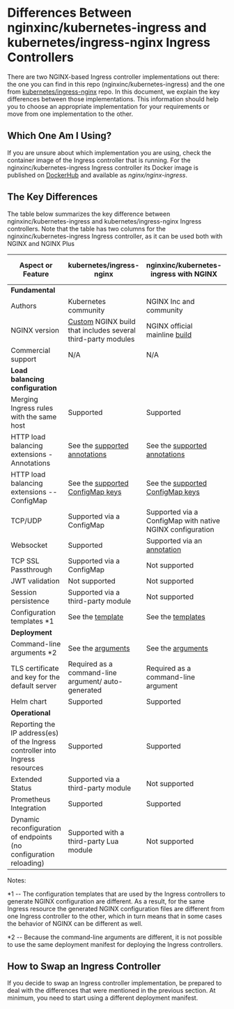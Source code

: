 # Differences Between nginxinc/kubernetes-ingress and kubernetes/ingress-nginx Ingress Controllers

There are two NGINX-based Ingress controller implementations out there: the one you can find in this repo (nginxinc/kubernetes-ingress) and the one from [kubernetes/ingress-nginx](https://github.com/kubernetes/ingress-nginx) repo. In this document, we explain the key differences between those implementations. This information should help you to choose an appropriate implementation for your requirements or move from one implementation to the other.

## Which One Am I Using?

If you are unsure about which implementation you are using, check the container image of the Ingress controller that is running. For the nginxinc/kubernetes-ingress Ingress controller its Docker image is published on [DockerHub](https://hub.docker.com/r/nginx/nginx-ingress/) and available as *nginx/nginx-ingress*.

## The Key Differences

The table below summarizes the key difference between nginxinc/kubernetes-ingress and kubernetes/ingress-nginx Ingress controllers. Note that the table has two columns for the nginxinc/kubernetes-ingress Ingress controller, as it can be used both with NGINX and NGINX Plus

| Aspect or Feature | kubernetes/ingress-nginx | nginxinc/kubernetes-ingress with NGINX | nginxinc/kubernetes-ingress with NGINX Plus |
| --- | --- | --- | --- |
| **Fundamental** |
| Authors | Kubernetes community | NGINX Inc and community |  NGINX Inc and community |
| NGINX version | [Custom](https://github.com/kubernetes/ingress-nginx/tree/master/images/nginx) NGINX build that includes several third-party modules | NGINX official mainline [build](https://github.com/nginxinc/docker-nginx) | NGINX Plus |
| Commercial support | N/A | N/A | Included |
| **Load balancing configuration** |
| Merging Ingress rules with the same host | Supported | Supported | Supported |
| HTTP load balancing extensions - Annotations | See the [supported annotations](https://github.com/kubernetes/ingress-nginx/blob/master/docs/user-guide/annotations.md) | See the [supported annotations](https://github.com/nginxinc/kubernetes-ingress/tree/master/examples/customization) | See the [supported annotations](https://github.com/nginxinc/kubernetes-ingress/tree/master/examples/customization)|
| HTTP load balancing extensions -- ConfigMap | See the [supported ConfigMap keys](https://github.com/kubernetes/ingress-nginx/blob/master/docs/user-guide/configmap.md) | See the [supported ConfigMap keys](https://github.com/nginxinc/kubernetes-ingress/tree/master/examples/customization) | See the [supported ConfigMap keys](https://github.com/nginxinc/kubernetes-ingress/tree/master/examples/customization) |
| TCP/UDP | Supported via a ConfigMap | Supported via a ConfigMap with native NGINX configuration | Supported via a ConfigMap with native NGINX configuration |
| Websocket  | Supported | Supported via an [annotation](https://github.com/nginxinc/kubernetes-ingress/tree/master/examples/websocket) | Supported via an [annotation](https://github.com/nginxinc/kubernetes-ingress/tree/master/examples/websocket) |
| TCP SSL Passthrough | Supported via a ConfigMap | Not supported | Not supported |
| JWT validation | Not supported | Not supported | Supported |
| Session persistence | Supported via a third-party module | Not supported | Supported |
| Configuration templates *1 | See the [template](https://github.com/kubernetes/ingress-nginx/blob/master/rootfs/etc/nginx/template/nginx.tmpl) | See the [templates](https://github.com/nginxinc/kubernetes-ingress/tree/master/internal/nginx/templates) | See the [templates](https://github.com/nginxinc/kubernetes-ingress/tree/master/internal/nginx/templates) |
| **Deployment** |
| Command-line arguments *2 | See the [arguments](https://github.com/kubernetes/ingress-nginx/blob/master/docs/user-guide/cli-arguments.md) | See the [arguments](cli-arguments.md) | See the [arguments](cli-arguments.md) |
| TLS certificate and key for the default server | Required as a command-line argument/ auto-generated | Required as a command-line argument | Required as a command-line argument |
| Helm chart | Supported | Supported | Supported |
| **Operational** |
| Reporting the IP address(es) of the Ingress controller into Ingress resources | Supported | Supported | Supported |
| Extended Status | Supported via a third-party module | Not supported | Supported |
| Prometheus Integration | Supported | Supported | Supported |
| Dynamic reconfiguration of endpoints (no configuration reloading) | Supported with a third-party Lua module | Not supported | Supported |

Notes:

*1 -- The configuration templates that are used by the Ingress controllers to generate NGINX configuration are different. As a result, for the same Ingress resource the generated NGINX configuration files are different from one Ingress controller to the other, which in turn means that in some cases the behavior of NGINX can be different as well.

*2 -- Because the command-line arguments are different, it is not possible to use the same deployment manifest for deploying the Ingress controllers.

## How to Swap an Ingress Controller

If you decide to swap an Ingress controller implementation, be prepared to deal with the differences that were mentioned in the previous section. At minimum, you need to start using a different deployment manifest.
